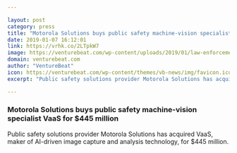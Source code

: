 ```yaml
---

layout: post
category: press
title: "Motorola Solutions buys public safety machine-vision specialist VaaS for $445 million"
date: 2019-01-07 16:12:01
link: https://vrhk.co/2LTpkW7
image: https://venturebeat.com/wp-content/uploads/2019/01/law-enforcement.jpg?fit=2221%2C1350&strip=all
domain: venturebeat.com
author: "VentureBeat"
icon: https://venturebeat.com/wp-content/themes/vb-news/img/favicon.ico
excerpt: "Public safety solutions provider Motorola Solutions has acquired VaaS, maker of AI-driven image capture and analysis technology, for $445 million."

---
```


### Motorola Solutions buys public safety machine-vision specialist VaaS for $445 million

Public safety solutions provider Motorola Solutions has acquired VaaS, maker of AI-driven image capture and analysis technology, for $445 million.